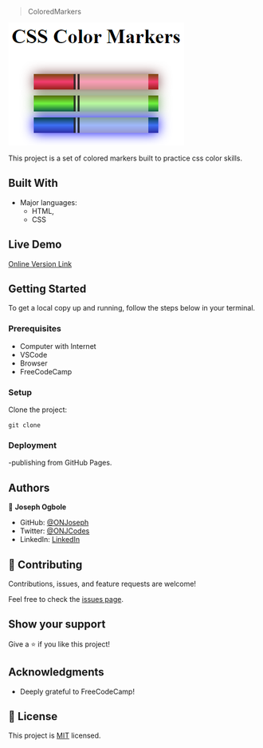> ColoredMarkers

![screenshot](./colormaker.png)

This project is a set of colored markers built to practice css color skills.

## Built With

- Major languages: 
  - HTML,
  - CSS 

## Live Demo

[Online Version Link]()

## Getting Started

To get a local copy up and running, follow the steps below in your terminal.

### Prerequisites

- Computer with Internet
- VSCode
- Browser
- FreeCodeCamp

### Setup

Clone the project:

```
git clone 
```
### Deployment

-publishing from GitHub Pages.

## Authors

👤 **Joseph Ogbole**

- GitHub: [@ONJoseph](https://github.com/ONJoseph)
- Twitter: [@ONJCodes](https://twitter.com/ONJCodes)
- LinkedIn: [LinkedIn](https://www.linkedin.com/in/o-n-joseph/)

## 🤝 Contributing

Contributions, issues, and feature requests are welcome!

Feel free to check the [issues page]().

## Show your support

Give a ⭐️ if you like this project!

## Acknowledgments

- Deeply grateful to FreeCodeCamp!

## 📝 License

This project is [MIT](./MIT.md) licensed.
